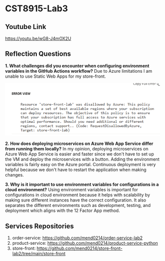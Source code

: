# CST8915-Lab3

## Youtube Link

https://youtu.be/wG8-J4mOX2U

## Reflection Questions

**1. What challenges did you encounter when configuring environment variables in the GitHub Actions workflow?**
Due to Azure limitations I am unable to use Static Web Apps for my store-front.

![alt text](StaticWebAppError.png)

**2. How does deploying microservices on Azure Web App Service differ from running them locally?**
In my opinion, deploying microservices on Azure Web App Service is easier and faster since we don't have to 
set up the VM and deploy the microservices with a button. Adding the environment variables is fairly easy on the Azure portal. Continuous deployment is very helpful because we don't have to restart the application when making changes.

**3. Why is it important to use environment variables for configurations in a cloud environment?**
Using environment variables is important for configurations in cloud environment because it helps with scalability by making sure different instances have the correct configuration. It also separates the different environments such as development, testing, and deployment which aligns with the 12 Factor App method.

## Services Repositories

1. order-service: https://github.com/mend0214/order-service-lab2
2. product-service: https://github.com/mend0214/product-service-python
3. store-front: https://github.com/mend0214/store-front-lab2/tree/main/store-front